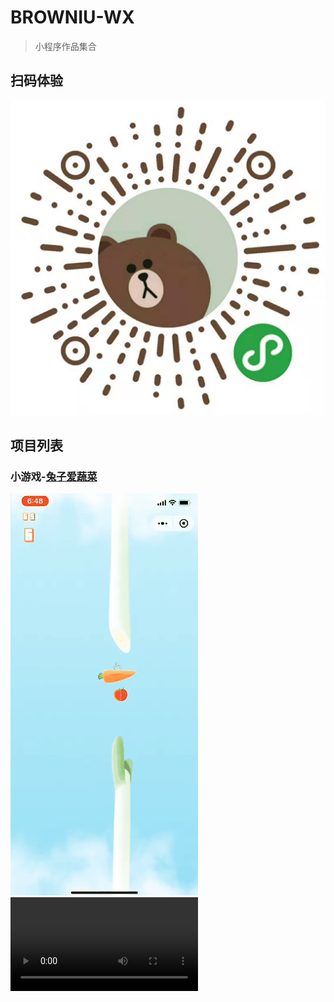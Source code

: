 # BROWNIU-WX

> 小程序作品集合

## 扫码体验
![小程序二维码](./mdStatic/wxapp-crcode.jpg)

## 项目列表

### 小游戏-[兔子爱蔬菜]()

![demo](./mdStatic/game-tzasc.gif)
![demo](./mdStatic/game-tzasc.mp4)

